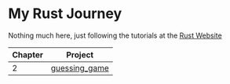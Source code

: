 # My Rust Journey

Nothing much here, just following the tutorials at the [Rust Website](https://doc.rust-lang.org/book/ch00-00-introduction.html)

| Chapter | Project       |
|---------|---------------|
|       2 | [guessing_game](https://github.com/SeeuSim/learning_rust/tree/master/guessing_game) |

